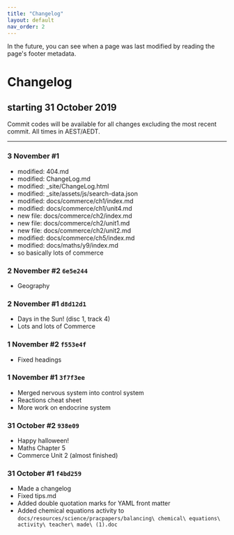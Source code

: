 ```yaml
---
title: "Changelog"
layout: default
nav_order: 2
---
```


In the future, you can see when a page was last modified by reading the page's footer metadata. 

# Changelog
## starting 31 October 2019

Commit codes will be available for all changes excluding the most recent commit. All times in AEST/AEDT.

***
### 3 November #1
- 	modified:   404.md
-	modified:   ChangeLog.md
-	modified:   _site/ChangeLog.html
-	modified:   _site/assets/js/search-data.json
-	modified:   docs/commerce/ch1/index.md
-	modified:   docs/commerce/ch1/unit4.md
-	new file:   docs/commerce/ch2/index.md
-	new file:   docs/commerce/ch2/unit1.md
-	new file:   docs/commerce/ch2/unit2.md
-	modified:   docs/commerce/ch5/index.md
-	modified:   docs/maths/y9/index.md
- so basically lots of commerce

### 2 November #2 `6e5e244` 
- Geography 

### 2 November #1 `d8d12d1`
- Days in the Sun! (disc 1, track 4)
- Lots and lots of Commerce

### 1 November #2 `f553e4f`
- Fixed headings

### 1 November #1 `3f7f3ee`
- Merged nervous system into control system
- Reactions cheat sheet
- More work on endocrine system

### 31 October #2 `938e09`
- Happy halloween!
- Maths Chapter 5
- Commerce Unit 2 (almost finished)

### 31 October #1 `f4bd259`

- Made a changelog
- Fixed tips.md
- Added double quotation marks for YAML front matter
- Added chemical equations activity to `docs/resources/science/pracpapers/balancing\ chemical\ equations\ activity\ teacher\ made\ (1).doc`